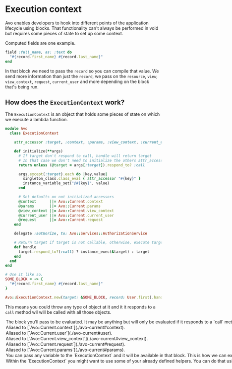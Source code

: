 # Execution context

Avo enables developers to hook into different points of the application lifecycle using blocks.
That functionality can't always be performed in void but requires some pieces of state to set up some context.

Computed fields are one example.

```ruby
field :full_name, as: :text do
  "#{record.first_name} #{record.last_name}"
end
```

In that block we need to pass the `record` so you can compile that value. We send more information than just the `record`, we pass on the `resource`, `view`, `view_context`, `request`, `current_user` and more depending on the block that's being run.

## How does the `ExecutionContext` work?

The `ExecutionContext` is an object that holds some pieces of state on which we execute a lambda function.

```ruby
module Avo
  class ExecutionContext

    attr_accessor :target, :context, :params, :view_context, :current_user, :request

    def initialize(**args)
      # If target don't respond to call, handle will return target
      # In that case we don't need to initialize the others attr_accessors
      return unless (@target = args[:target]).respond_to? :call

      args.except(:target).each do |key,value|
        singleton_class.class_eval { attr_accessor "#{key}" }
        instance_variable_set("@#{key}", value)
      end

      # Set defaults on not initialized accessors
      @context      ||= Avo::Current.context
      @params       ||= Avo::Current.params
      @view_context ||= Avo::Current.view_context
      @current_user ||= Avo::Current.current_user
      @request      ||= Avo::Current.request
    end

    delegate :authorize, to: Avo::Services::AuthorizationService

    # Return target if target is not callable, otherwise, execute target on this instance context
    def handle
      target.respond_to?(:call) ? instance_exec(&target) : target
    end
  end
end

# Use it like so.
SOME_BLOCK = -> {
  "#{record.first_name} #{record.last_name}"
}

Avo::ExecutionContext.new(target: &SOME_BLOCK, record: User.first).handle
```

This means you could throw any type of object at it and it it responds to a `call` method wil will be called with all those objects.

<Option name="`target`">
The block you'll pass to be evaluated. It may be anything but will only be evaluated if it responds to a `call` method.
</Option>

<Option name="`context`">
Aliased to [`Avo::Current.context`](./avo-current#context).
</Option>

<Option name="`current_user`">
Aliased to [`Avo::Current.user`](./avo-current#user).
</Option>

<Option name="`view_context`">
Aliased to [`Avo::Current.view_context`](./avo-current#view_context).
</Option>

<Option name="`request`">
Aliased to [`Avo::Current.request`](./avo-current#request).
</Option>

<Option name="`params`">
Aliased to [`Avo::Current.params`](./avo-current#params).
</Option>

<Option name="Custom variables">
You can pass any variable to the `ExecutionContext` and it will be available in that block.
This is how we can expose `view`, `record`, and `resource` in the computed field example.

```ruby
Avo::ExecutionContext.new(target: &SOME_BLOCK, record: User.first, view: :index, resource: resource).handle
```
</Option>

<Option name="`helpers`">
Within the `ExecutionContext` you might want to use some of your already defined helpers. You can do that using the `helpers` object.

```ruby
# products_helper.rb
class ProductsHelper
  # Strips the "CODE_" prefix from the name
  def simple_name(name)
    name.gsub "CODE_", ""
  end
end

field :name, as: :text, format_using: -> { helpers.simple_name(value) }
</Option>
